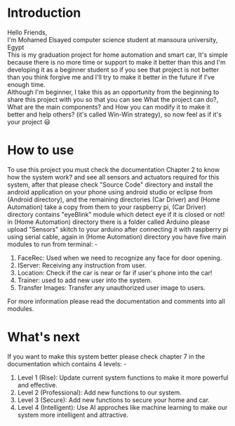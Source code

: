 # Introduction
Hello Friends, <br/>
I'm Mohamed Elsayed computer science student at mansoura university, Egypt <br/>
This is my graduation project for home automation and smart car, It's simple because there is no more time or support to make it better than this and I'm developing it as a beginner student so if you see that project is not better than you think forgive me and I'll try to make it better in the future if I've enough time.<br/>
Although I'm beginner, I take this as an opportunity from the beginning to share this project with you so that you can see What the project can do?, What are the main components? and How you can modify it to make it better and help others? (it's called Win-Win strategy), so now feel as if it's your project :smiley:

# How to use
To use this project you must check the documentation Chapter 2 to know how the system work? and see all sensors and actuators required for this system, after that please check "Source Code" directory and install the android application on your phone using android studio or eclipse from (Android directory), and the remaining directories (Car Driver) and (Home Automation) take a copy from them to your raspberry pi, (Car Driver) directory contains "eyeBlink" module which detect eye if it is closed or not! in (Home Automation) directory there is a folder called Arduino please upload "Sensors" skitch to your arduino after connecting it with raspberry pi using serial cable, again in (Home Automation) directory you have five main modules to run from terminal: -
1. FaceRec: Used when we need to recognize any face for door opening.
2. IServer: Receiving any instruction from user.
3. Location: Check if the car is near or far if user's phone into the car!
4. Trainer: used to add new user into the system.
5. Transfer Images: Transfer any unauthorized user image to users.

For more information please read the documentation and comments into all modules.

# What's next
If you want to make this system better please check chapter 7 in the documentation which contains 4 levels: -
1. Level 1 (Rise): Update current system functions to make it more powerful and effective.
2. Level 2 (Professional): Add new functions to our system.
3. Level 3 (Secure): Add new functions to secure your home and car.
4. Level 4 (Intelligent): Use AI approches like machine learning to make our system more intelligent and attractive.
